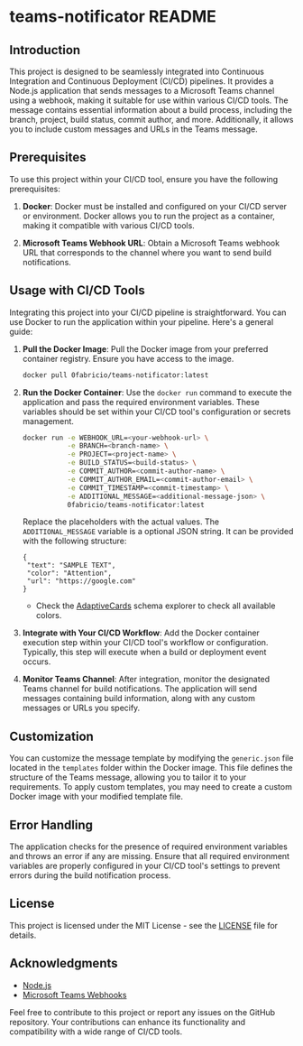 # teams-notificator README

## Introduction

This project is designed to be seamlessly integrated into Continuous Integration and Continuous Deployment (CI/CD) pipelines. It provides a Node.js application that sends messages to a Microsoft Teams channel using a webhook, making it suitable for use within various CI/CD tools. The message contains essential information about a build process, including the branch, project, build status, commit author, and more. Additionally, it allows you to include custom messages and URLs in the Teams message.

## Prerequisites

To use this project within your CI/CD tool, ensure you have the following prerequisites:

1. **Docker**: Docker must be installed and configured on your CI/CD server or environment. Docker allows you to run the project as a container, making it compatible with various CI/CD tools.

2. **Microsoft Teams Webhook URL**: Obtain a Microsoft Teams webhook URL that corresponds to the channel where you want to send build notifications.

## Usage with CI/CD Tools

Integrating this project into your CI/CD pipeline is straightforward. You can use Docker to run the application within your pipeline. Here's a general guide:

1. **Pull the Docker Image**: Pull the Docker image from your preferred container registry. Ensure you have access to the image.

   ```bash
   docker pull 0fabricio/teams-notificator:latest
   ```

2. **Run the Docker Container**: Use the `docker run` command to execute the application and pass the required environment variables. These variables should be set within your CI/CD tool's configuration or secrets management.

   ```bash
   docker run -e WEBHOOK_URL=<your-webhook-url> \
              -e BRANCH=<branch-name> \
              -e PROJECT=<project-name> \
              -e BUILD_STATUS=<build-status> \
              -e COMMIT_AUTHOR=<commit-author-name> \
              -e COMMIT_AUTHOR_EMAIL=<commit-author-email> \
              -e COMMIT_TIMESTAMP=<commit-timestamp> \
              -e ADDITIONAL_MESSAGE=<additional-message-json> \
              0fabricio/teams-notificator:latest
   ```

   Replace the placeholders with the actual values. The `ADDITIONAL_MESSAGE` variable is a optional JSON string. It can be provided with the following structure:

   ```
   {
    "text": "SAMPLE TEXT",
    "color": "Attention",
    "url": "https://google.com"
   }
   ```

   - Check the [AdaptiveCards](https://adaptivecards.io/explorer/TextBlock.html) schema explorer to check all available colors.

3. **Integrate with Your CI/CD Workflow**: Add the Docker container execution step within your CI/CD tool's workflow or configuration. Typically, this step will execute when a build or deployment event occurs.

4. **Monitor Teams Channel**: After integration, monitor the designated Teams channel for build notifications. The application will send messages containing build information, along with any custom messages or URLs you specify.

## Customization

You can customize the message template by modifying the `generic.json` file located in the `templates` folder within the Docker image. This file defines the structure of the Teams message, allowing you to tailor it to your requirements. To apply custom templates, you may need to create a custom Docker image with your modified template file.

## Error Handling

The application checks for the presence of required environment variables and throws an error if any are missing. Ensure that all required environment variables are properly configured in your CI/CD tool's settings to prevent errors during the build notification process.

## License

This project is licensed under the MIT License - see the [LICENSE](LICENSE) file for details.

## Acknowledgments

- [Node.js](https://nodejs.org/)
- [Microsoft Teams Webhooks](https://docs.microsoft.com/en-us/microsoftteams/platform/webhooks-and-connectors/how-to/add-incoming-webhook)

Feel free to contribute to this project or report any issues on the GitHub repository. Your contributions can enhance its functionality and compatibility with a wide range of CI/CD tools.
